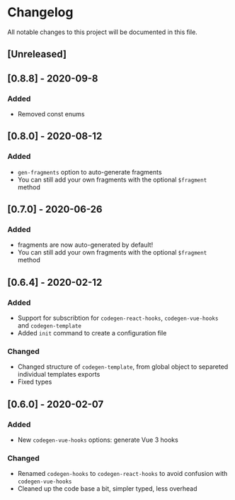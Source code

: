 # Changelog

All notable changes to this project will be documented in this file.

## [Unreleased]

## [0.8.8] - 2020-09-8

### Added

- Removed const enums

## [0.8.0] - 2020-08-12

### Added

- `gen-fragments` option to auto-generate fragments
- You can still add your own fragments with the optional `$fragment` method

## [0.7.0] - 2020-06-26

### Added

- fragments are now auto-generated by default!
- You can still add your own fragments with the optional `$fragment` method

## [0.6.4] - 2020-02-12

### Added

- Support for subscribtion for `codegen-react-hooks`, `codegen-vue-hooks` and `codegen-template`
- Added `init` command to create a configuration file

### Changed

- Changed structure of `codegen-template`, from global object to separeted individual templates exports
- Fixed types

## [0.6.0] - 2020-02-07

### Added

- New `codegen-vue-hooks` options: generate Vue 3 hooks

### Changed

- Renamed `codegen-hooks` to `codegen-react-hooks` to avoid confusion with `codegen-vue-hooks`
- Cleaned up the code base a bit, simpler typed, less overhead

